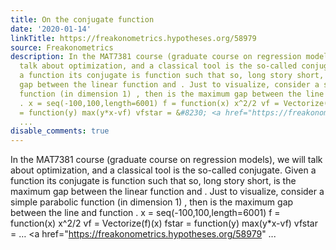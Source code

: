 ```yaml
---
title: On the conjugate function
date: '2020-01-14'
linkTitle: https://freakonometrics.hypotheses.org/58979
source: Freakonometrics
description: In the MAT7381 course (graduate course on regression models), we will
  talk about optimization, and a classical tool is the so-called conjugate. Given
  a function its conjugate is function such that so, long story short, is the maximum
  gap between the linear function and . Just to visualize, consider a simple parabolic
  function (in dimension 1) , then is the maximum gap between the line and function
  . x = seq(-100,100,length=6001) f = function(x) x^2/2 vf = Vectorize(f)(x) fstar
  = function(y) max(y*x-vf) vfstar = &#8230; <a href="https://freakonometrics.hypotheses.org/58979"
  ...
disable_comments: true
---
```

In the MAT7381 course (graduate course on regression models), we will talk about optimization, and a classical tool is the so-called conjugate. Given a function its conjugate is function such that so, long story short, is the maximum gap between the linear function and . Just to visualize, consider a simple parabolic function (in dimension 1) , then is the maximum gap between the line and function . x = seq(-100,100,length=6001) f = function(x) x^2/2 vf = Vectorize(f)(x) fstar = function(y) max(y*x-vf) vfstar = &#8230; <a href="https://freakonometrics.hypotheses.org/58979" ...